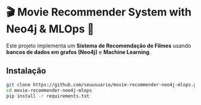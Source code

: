 # 🎬 Movie Recommender System with Neo4j & MLOps 🚀
Este projeto implementa um **Sistema de Recomendação de Filmes** usando **bancos de dados em grafos (Neo4j)** e **Machine Learning**.

## Instalação
```bash
git clone https://github.com/seuusuario/movie-recommender-neo4j-mlops.git
cd movie-recommender-neo4j-mlops
pip install -r requirements.txt
